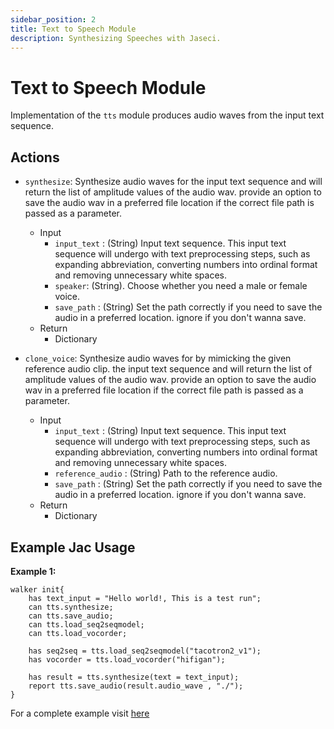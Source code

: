```yaml
---
sidebar_position: 2
title: Text to Speech Module
description: Synthesizing Speeches with Jaseci.
---
```


# Text to Speech Module

Implementation of the `tts` module produces audio waves from the input text sequence.

## Actions

* `synthesize`: Synthesize audio waves for the input text sequence and will return the list of amplitude values of the audio wav. provide an option to save the audio wav in a preferred file location if the correct file path is passed as a parameter.
  * Input
    * `input_text` : (String) Input text sequence. This input text sequence will undergo with text preprocessing steps, such as expanding abbreviation, converting numbers into ordinal format and removing unnecessary white spaces.
    * `speaker`: (String). Choose whether you need a male or female voice.
    * `save_path` : (String) Set the path correctly if you need to save the audio in a preferred location. ignore if you don't wanna save.
  * Return
    * Dictionary

* `clone_voice`: Synthesize audio waves for by mimicking the given reference audio clip. the input text sequence and will return the list of amplitude values of the audio wav. provide an option to save the audio wav in a preferred file location if the correct file path is passed as a parameter.
  * Input
    * `input_text` : (String) Input text sequence. This input text sequence will undergo with text preprocessing steps, such as expanding abbreviation, converting numbers into ordinal format and removing unnecessary white spaces.
    * `reference_audio` : (String) Path to the reference audio.
    * `save_path` : (String) Set the path correctly if you need to save the audio in a preferred location. ignore if you don't wanna save.
  * Return
    * Dictionary

## Example Jac Usage

**Example 1:**

```
walker init{
    has text_input = "Hello world!, This is a test run";
    can tts.synthesize;
    can tts.save_audio;
    can tts.load_seq2seqmodel;
    can tts.load_vocorder;

    has seq2seq = tts.load_seq2seqmodel("tacotron2_v1");
    has vocorder = tts.load_vocorder("hifigan");

    has result = tts.synthesize(text = text_input);
    report tts.save_audio(result.audio_wave , "./");
}
```

For a complete example visit [here](../../../../../tutorials/jaseci_ai_kit/jac_nlp/tts)
